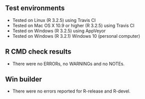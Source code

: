 ## Test environments

* Tested on Linux (R 3.2.5) using Travis CI
* Tested on Mac OS X 10.9 or higher (R 3.2.5) using Travis CI
* Tested on Windows (R 3.2.5) using AppVeyor
* Tested on Windows (R 3.2.1) Windows 10 (personal computer)

## R CMD check results

* There were no ERRORs, no WARNINGs and no NOTEs. 

## Win builder

* There were no errors reported for R-release and R-devel.


